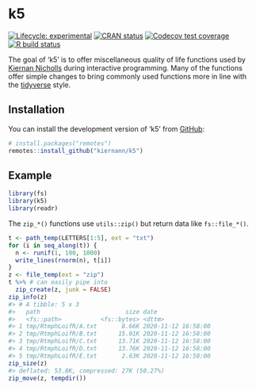 
<!-- README.md is generated from README.Rmd. Please edit that file -->

# k5

<!-- badges: start -->

[![Lifecycle:
experimental](https://img.shields.io/badge/lifecycle-experimental-orange.svg)](https://www.tidyverse.org/lifecycle/#experimental)
[![CRAN
status](https://www.r-pkg.org/badges/version/k5)](https://CRAN.R-project.org/package=k5)
[![Codecov test
coverage](https://codecov.io/gh/kiernann/k5/branch/master/graph/badge.svg)](https://codecov.io/gh/kiernann/k5?branch=master)
[![R build
status](https://github.com/kiernann/k5/workflows/R-CMD-check/badge.svg)](https://github.com/kiernann/k5/actions)
<!-- badges: end -->

The goal of ‘k5’ is to offer miscellaneous quality of life functions
used by [Kiernan Nicholls](https://github.com/kiernann) during
interactive programming. Many of the functions offer simple changes to
bring commonly used functions more in line with the
[tidyverse](https://www.tidyverse.org/) style.

## Installation

You can install the development version of ‘k5’ from
[GitHub](https://github.com/kiernann/k5):

``` r
# install.packages("remotes")
remotes::install_github("kiernann/k5")
```

## Example

``` r
library(fs)
library(k5)
library(readr)
```

The `zip_*()` functions use `utils::zip()` but return data like
`fs::file_*()`.

``` r
t <- path_temp(LETTERS[1:5], ext = "txt")
for (i in seq_along(t)) {
  n <- runif(1, 100, 1000)
  write_lines(rnorm(n), t[i])
}
z <- file_temp(ext = "zip")
t %>% # can easily pipe into
  zip_create(z, junk = FALSE)
zip_info(z)
#> # A tibble: 5 x 3
#>   path                        size date               
#>   <fs::path>           <fs::bytes> <dttm>             
#> 1 tmp/RtmphLoifR/A.txt       8.66K 2020-11-12 16:58:00
#> 2 tmp/RtmphLoifR/B.txt      15.01K 2020-11-12 16:58:00
#> 3 tmp/RtmphLoifR/C.txt      13.71K 2020-11-12 16:58:00
#> 4 tmp/RtmphLoifR/D.txt      13.76K 2020-11-12 16:58:00
#> 5 tmp/RtmphLoifR/E.txt       2.63K 2020-11-12 16:58:00
zip_size(z)
#> deflated: 53.8K, compressed: 27K (50.27%)
zip_move(z, tempdir())
```

<!-- refs: start -->

<!-- refs: end -->
